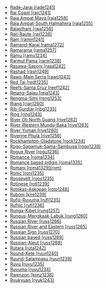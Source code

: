 - [Rade-Jarai [rade1241]](tree/aust1307/nucl1752/mala1545/mala1536/nort3170/cham1327/cham1330/high1280/rade1241/rade1241.ini)
- [Rai Coast [raic1241]](tree/nucl1709/mada1298/raic1241/raic1241.ini)
- [Raja Ampat Maya [raja1258]](tree/aust1307/nucl1752/mala1545/cent2237/east2712/sout2850/sout3229/raja1255/maya1288/raja1258/raja1258.ini)
- [Raja Ampat-South Halmahera [raja1255]](tree/aust1307/nucl1752/mala1545/cent2237/east2712/sout2850/sout3229/raja1255/raja1255.ini)
- [Rajasthani [raja1256]](tree/indo1319/indo1320/indo1321/indo1322/subc1234/guja1255/raja1256/raja1256.ini)
- [Raji-Raute [raji1239]](tree/sino1245/raji1239/raji1239.ini)
- [Ram [ramm1241]](tree/sepi1257/ramm1241/ramm1241.ini)
- [Ramand-Karaj [rama1272]](tree/indo1319/indo1320/iran1269/cent2317/cent2318/nort3177/tati1243/tati1244/sout3177/rama1272/rama1272.ini)
- [Ramarama [rama1257]](tree/tupi1275/puru1268/rama1257/rama1257.ini)
- [Ramu [ramu1234]](tree/lowe1437/ramu1234/ramu1234.ini)
- [Rarmul Pama [rarm1238]](tree/pama1250/pama1251/rarm1238/rarm1238.ini)
- [Rasawa-Saponi [rasa1242]](tree/lake1255/farw1236/rasa1242/rasa1242.ini)
- [Rashad [rash1249]](tree/rash1249/rash1249.ini)
- [Rawo-Main Serra [rawo1243]](tree/skoo1245/skou1238/serr1253/rawo1243/rawo1243.ini)
- [Red Tai [redt1235]](tree/taik1256/kamt1241/beta1258/daic1237/cent2251/wenm1239/sapa1255/sout3184/sout2743/redt1235/redt1235.ini)
- [Reefs-Santa Cruz [reef1242]](tree/aust1307/nucl1752/mala1545/cent2237/east2712/ocea1241/temo1244/reef1242/reef1242.ini)
- [Rejang-Sajau [reja1243]](tree/aust1307/nucl1752/mala1545/nort3253/sara1342/oute1260/reja1243/reja1243.ini)
- [Rengma-Simi [reng1253]](tree/sino1245/kuki1245/naga1409/anga1312/anga1286/reng1253/reng1253.ini)
- [Riang [rian1260]](tree/aust1305/khas1273/pala1352/west2791/rian1260/rian1260.ini)
- [Rib-Gurdjar [ribg1235]](tree/pama1250/pama1251/norm1247/kuth1239/ribg1235/ribg1235.ini)
- [Ring [ring1243]](tree/atla1278/volt1241/benu1247/bant1294/sout3152/wide1239/narr1282/ring1243/ring1243.ini)
- [River Oti North Guang [rive1262]](tree/atla1278/volt1241/kwav1236/nyoa1234/poto1254/tano1248/guan1278/nort3204/otin1234/rive1262/rive1262.ini)
- [River Western Mundu-Baka [rive1263]](tree/atla1278/volt1241/nort3149/came1255/uban1244/sere1265/ngba1291/ngba1292/west2836/rive1263/rive1263.ini)
- [River Yuman [rive1260]](tree/coch1271/yuma1250/gene1244/rive1260/rive1260.ini)
- [Riverine Phula [rive1256]](tree/sino1245/burm1265/lolo1265/lolo1267/nili1235/sout3212/rive1256/rive1256.ini)
- [Rockhampton-Gladstone [rock1234]](tree/pama1250/rock1234/rock1234.ini)
- [Rogo-Sagamuk-Sama-Sambuga [rogo1239]](tree/atla1278/volt1241/benu1247/kain1275/cent2242/shir1273/kamu1261/kamu1262/rogo1239/rogo1239.ini)
- [Rogue River [rogu1236]](tree/atha1245/atha1246/atha1247/paci1277/oreg1242/rogu1236/rogu1236.ini)
- [Romance [roma1334]](tree/indo1319/ital1284/lati1262/lati1263/impe1234/roma1334/roma1334.ini)
- [Romance based pidgin [roma1335]](tree/pidg1258/roma1335/roma1335.ini)
- [Romani [roma1329][rom]](tree/indo1319/indo1320/indo1321/indo1322/roma1329/roma1329.ini)
- [Ronic [roni1235]](tree/afro1255/chad1250/west2785/west2714/west2716/roni1235/roni1235.ini)
- [Roosevelt [roos1235]](tree/namb1299/namb1300/nort3153/roos1235/roos1235.ini)
- [Rotinese [roti1239]](tree/aust1307/nucl1752/mala1545/cent2237/cent2245/timo1259/west2545/roti1239/roti1239.ini)
- [Rotokas-Askopan [roto1248]](tree/nort2933/roto1248/roto1248.ini)
- [Ruboni [kire1239]](tree/lowe1437/ramu1234/lowe1439/kire1239/kire1239.ini)
- [Rufiji-Ruvuma [rufi1235]](tree/atla1278/volt1241/benu1247/bant1294/sout3152/narr1281/east2731/rufi1235/rufi1235.ini)
- [Rufijic [rufi1236]](tree/atla1278/volt1241/benu1247/bant1294/sout3152/narr1281/east2731/rufi1235/rufi1236/rufi1236.ini)
- [Runga-Kibet [rung1257]](tree/maba1274/maba1275/rung1257/rung1257.ini)
- [Rungus-Mangkaak-Labuk [rung1260]](tree/aust1307/nucl1752/mala1545/nort3253/sout3154/grea1293/dusu1277/rung1260/rung1260.ini)
- [Russian River [russ1266]](tree/pomo1273/russ1265/russ1266/russ1266.ini)
- [Russian River and Eastern [russ1265]](tree/pomo1273/russ1265/russ1265.ini)
- [Russian Sign [russ1270]](tree/sign1238/deaf1237/russ1270/russ1270.ini)
- [Russian based [russ1269]](tree/pidg1258/russ1269/russ1269.ini)
- [Russian-Aleut [russ1268]](tree/mixe1287/russ1268/russ1268.ini)
- [Rutara [ruta1242]](tree/atla1278/volt1241/benu1247/bant1294/sout3152/narr1281/east2731/nort3203/grea1289/west2841/ruta1242/ruta1242.ini)
- [Ruund-Kete [ruun1240]](tree/atla1278/volt1241/benu1247/bant1294/sout3152/narr1281/cent2260/njil1234/sout3233/chok1246/ruun1239/lund1275/ruun1240/ruun1240.ini)
- [Ruund-Salampasu [ruun1239]](tree/atla1278/volt1241/benu1247/bant1294/sout3152/narr1281/cent2260/njil1234/sout3233/chok1246/ruun1239/ruun1239.ini)
- [Ruvu [ruvu1235]](tree/atla1278/volt1241/benu1247/bant1294/sout3152/narr1281/east2731/nort3203/nort3209/ruvu1235/ruvu1235.ini)
- [Ruvuma [ruvu1234]](tree/atla1278/volt1241/benu1247/bant1294/sout3152/narr1281/east2731/rufi1235/ruvu1234/ruvu1234.ini)
- [Rwenzori [konz1238]](tree/atla1278/volt1241/benu1247/bant1294/sout3152/narr1281/east2731/nort3203/grea1289/west2842/konz1238/konz1238.ini)
- [Ryukyuan [ryuk1243]](tree/japo1237/ryuk1243/ryuk1243.ini)

